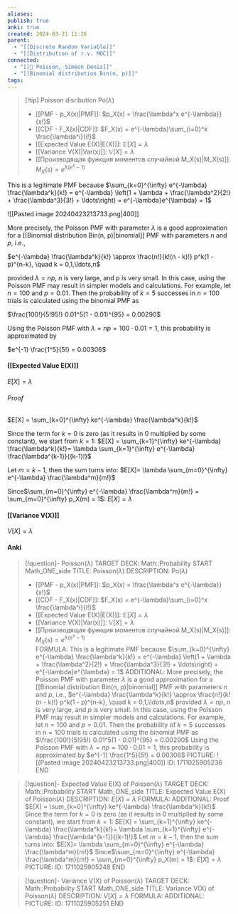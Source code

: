 ```yaml
---
aliases: 
publish: true
anki: true
created: 2024-03-21 11:26
parent:
  - "[[Discrete Random Variable]]"
  - "[[Distribution of r.v. MOC]]"
connected:
  - "[[👤 Poisson, Simeon Denis]]"
  - "[[Binomial distribution Bin(n, p)]]"
tags: 
---
```


> [!tip] Poisson disribution $\text{Po}(\lambda)$  
> - [[PMF - p_X(x)|PMF]]: $p_X(x) = \frac{\lambda^x e^{-\lambda}}{x!}$
> - [[CDF - F_X(x)|CDF]]: $F_X(x) = e^{-\lambda}\sum_{i=0}^x \frac{\lambda^i}{i!}$
> - [[Expected Value E(X)|E(X)]]: $\mathbb{E}[X] = \lambda$
> - [[Variance V(X)|Var(x)]]: $\mathbb{V}[X] = \lambda$
> - [[Производящая функция моментов случайной M_X(s)|M_X(s)]]: $M_X(s) = e^{\lambda(e^s-1)}$  

This is a legitimate PMF because
$\sum_{k=0}^{\infty} e^{-\lambda} \frac{\lambda^k}{k!} = e^{-\lambda} \left(1 + \lambda + \frac{\lambda^2}{2!} + \frac{\lambda^3}{3!} + \ldots\right) = e^{-\lambda}e^{\lambda} = 1$

![[Pasted image 20240423213733.png|400]]

More precisely, the Poisson PMF with parameter $\lambda$ is a good approximation for a [[Binomial distribution Bin(n, p)|binomial]]  PMF with parameters $n$ and $p$, i.e.,

$e^{-\lambda} \frac{\lambda^k}{k!} \approx \frac{n!}{k!(n - k)!} p^k(1 - p)^{n-k}, \quad k = 0,1,\ldots,n$

provided $\lambda = np$, $n$ is very large, and $p$ is very small. In this case, using the Poisson PMF may result in simpler models and calculations. For example, let $n = 100$ and $p = 0.01$. Then the probability of $k = 5$ successes in $n = 100$ trials is calculated using the binomial PMF as

$\frac{100!}{5!95!} 0.01^5(1 - 0.01)^{95} = 0.00290$

Using the Poisson PMF with $\lambda = np = 100 \cdot 0.01 = 1$, this probability is approximated by

$e^{-1} \frac{1^5}{5!} = 0.00306$


#### [[Expected Value E(X)]]
$E[X] = \lambda$

###### Proof
$E[X] = \sum_{k=0}^{\infty} ke^{-\lambda} \frac{\lambda^k}{k!}$

Since the term for $k=0$ is zero (as it results in $0$ multiplied by some constant), we start from $k=1$:
$E[X] = \sum_{k=1}^{\infty} ke^{-\lambda} \frac{\lambda^k}{k!}= \lambda \sum_{k=1}^{\infty} e^{-\lambda} \frac{\lambda^{k-1}}{(k-1)!}$

Let $m = k - 1$, then the sum turns into:
$E[X]= \lambda \sum_{m=0}^{\infty} e^{-\lambda} \frac{\lambda^m}{m!}$

Since$\sum_{m=0}^{\infty} e^{-\lambda} \frac{\lambda^m}{m!} = \sum_{m=0}^{\infty} p_X(m) = 1$:
$E[X] = \lambda$

#### [[Variance V(X)]]
$V[X] = \lambda$


#### Anki
> [!question]- Poisson($\lambda$)
TARGET DECK: Math::Probability
START
Math_ONE_side
TITLE: Poisson($\lambda$)
DESCRIPTION: $\text{Po}(\lambda)$  
> - [[PMF - p_X(x)|PMF]]: $p_X(x) = \frac{\lambda^x e^{-\lambda}}{x!}$
> - [[CDF - F_X(x)|CDF]]: $F_X(x) = e^{-\lambda}\sum_{i=0}^x \frac{\lambda^i}{i!}$
> - [[Expected Value E(X)|E(X)]]: $\mathbb{E}[X] = \lambda$
> - [[Variance V(X)|Var(x)]]: $\mathbb{V}[X] = \lambda$
> - [[Производящая функция моментов случайной M_X(s)|M_X(s)]]: $M_X(s) = e^{\lambda(e^s-1)}$   
FORMULA: This is a legitimate PMF because
$\sum_{k=0}^{\infty} e^{-\lambda} \frac{\lambda^k}{k!} = e^{-\lambda} \left(1 + \lambda + \frac{\lambda^2}{2!} + \frac{\lambda^3}{3!} + \ldots\right) = e^{-\lambda}e^{\lambda} = 1$
ADDITIONAL: More precisely, the Poisson PMF with parameter $\lambda$ is a good approximation for a [[Binomial distribution Bin(n, p)|binomial]]  PMF with parameters $n$ and $p$, i.e.,
$e^{-\lambda} \frac{\lambda^k}{k!} \approx \frac{n!}{k!(n - k)!} p^k(1 - p)^{n-k}, \quad k = 0,1,\ldots,n$
provided $\lambda = np$, $n$ is very large, and $p$ is very small. In this case, using the Poisson PMF may result in simpler models and calculations. For example, let $n = 100$ and $p = 0.01$. Then the probability of $k = 5$ successes in $n = 100$ trials is calculated using the binomial PMF as
$\frac{100!}{5!95!} 0.01^5(1 - 0.01)^{95} = 0.00290$
Using the Poisson PMF with $\lambda = np = 100 \cdot 0.01 = 1$, this probability is approximated by
$e^{-1} \frac{1^5}{5!} = 0.00306$
PICTURE: ![[Pasted image 20240423213733.png|400]]
ID: 1711025905236
END

> [!question]- Expected Value E(X) of Poisson($\lambda$)
TARGET DECK: Math::Probability
START
Math_ONE_side
TITLE: Expected Value E(X) of Poisson($\lambda$)
DESCRIPTION: $E[X] = \lambda$
FORMULA: 
ADDITIONAL: Proof
$E[X] = \sum_{k=0}^{\infty} ke^{-\lambda} \frac{\lambda^k}{k!}$
Since the term for $k=0$ is zero (as it results in $0$ multiplied by some constant), we start from $k=1$:
$E[X] = \sum_{k=1}^{\infty} ke^{-\lambda} \frac{\lambda^k}{k!}= \lambda \sum_{k=1}^{\infty} e^{-\lambda} \frac{\lambda^{k-1}}{(k-1)!}$
Let $m = k - 1$, then the sum turns into:
$E[X]= \lambda \sum_{m=0}^{\infty} e^{-\lambda} \frac{\lambda^m}{m!}$
Since$\sum_{m=0}^{\infty} e^{-\lambda} \frac{\lambda^m}{m!} = \sum_{m=0}^{\infty} p_X(m) = 1$:
$E[X] = \lambda$
PICTURE:
ID: 1711025905248
END

> [!question]- Variance V(X) of Poisson($\lambda$)
TARGET DECK: Math::Probability
START
Math_ONE_side
TITLE: Variance V(X) of Poisson($\lambda$)
DESCRIPTION: $V[X] = \lambda$
FORMULA: 
ADDITIONAL:
PICTURE:
ID: 1711025905251
END